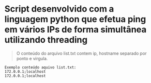 # Script desenvolvido com a linguagem python que efetua ping em vários IPs de forma simultânea utilizando threading
> O conteúdo do arquivo list.txt contem ip, hostname separado por ponto e virgula.
```
Exemplo conteúdo aquivo list.txt:
172.0.0.1;localhost
172.0.0.1;localhost
```
